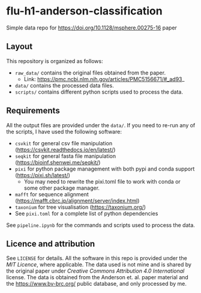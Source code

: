 # flu-h1-anderson-classification
Simple data repo for https://doi.org/10.1128/msphere.00275-16 paper


## Layout

This repository is organized as follows:

- `raw_data/` contains the original files obtained from the paper.
    - Link: https://pmc.ncbi.nlm.nih.gov/articles/PMC5156671/#_ad93_
- `data/` contains the processed data files.
- `scripts/` contains different python scripts used to process the data.

## Requirements

All the output files are provided under the `data/`.
If you need to re-run any of the scripts, I have used the following software:
- `csvkit` for general csv file manipulation (https://csvkit.readthedocs.io/en/latest/)
- `seqkit` for general fasta file manipulation (https://bioinf.shenwei.me/seqkit/)
- `pixi` for python package management with both pypi and conda support (https://pixi.sh/latest/)
    - You may need to rewrite the pixi.toml file to work with conda or some other package manager.
- `mafft` for sequence alignment (https://mafft.cbrc.jp/alignment/server/index.html)
- `taxonium` for tree visualisation (https://taxonium.org/)
- See `pixi.toml` for a complete list of python dependencies

See `pipeline.ipynb` for the commands and scripts used to process the data.

## Licence and attribution

See `LICENSE` for details.
All the software in this repo is provided under the *MIT Licence*, where applicable.
The data used is not mine and is shared by the original paper under *Creative Commons Attribution 4.0 International*
license. The data is obtained from the Anderson et. al. paper material and the https://www.bv-brc.org/
public database, and only processed by me.